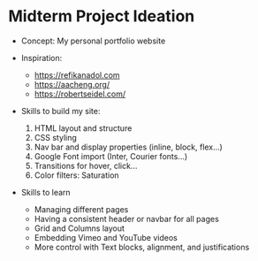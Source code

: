 # Midterm Project Ideation
- Concept: My personal portfolio website
- Inspiration: 
    - https://refikanadol.com
    - https://aacheng.org/
    - https://robertseidel.com/
- Skills to build my site:
    1. HTML layout and structure
    2. CSS styling
    3. Nav bar and display properties (inline, block, flex...)
    4. Google Font import (Inter, Courier fonts...)
    5. Transitions for hover, click...
    6. Color filters: Saturation

- Skills to learn
    - Managing different pages 
    - Having a consistent header or navbar for all pages
    - Grid and Columns layout
    - Embedding Vimeo and YouTube videos
    - More control with Text blocks, alignment, and justifications
